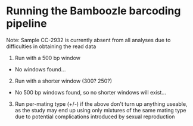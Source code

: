 # Running the Bamboozle barcoding pipeline

Note: Sample CC-2932 is currently absent from all analyses due to difficulties in obtaining the read data

1. Run with a 500 bp window
  * No windows found...

2. Run with a shorter window (300? 250?)
  * No 500 bp windows found, so no shorter windows will exist...

3. Run per-mating type (+/-) if the above don't turn up anything useable,
   as the study may end up using only mixtures of the same mating type
   due to potential complications introduced by sexual reproduction
